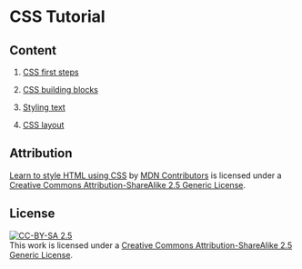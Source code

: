 # CSS Tutorial

## Content

1. [CSS first steps](https://developer.mozilla.org/en-US/docs/Learn/CSS/First_steps)

2. [CSS building blocks](https://developer.mozilla.org/en-US/docs/Learn/CSS/Building_blocks)

3. [Styling text](https://developer.mozilla.org/en-US/docs/Learn/CSS/Styling_text)

4. [CSS layout](https://developer.mozilla.org/en-US/docs/Learn/CSS/CSS_layout)

## Attribution

[Learn to style HTML using CSS](https://developer.mozilla.org/en-US/docs/Learn/CSS) by [MDN Contributors](https://developer.mozilla.org/en-US/docs/Learn/CSS/contributors.txt) is licensed under a [Creative Commons Attribution-ShareAlike 2.5 Generic License](https://creativecommons.org/licenses/by-sa/2.5/).

## License

[![CC-BY-SA 2.5](http://mirrors.creativecommons.org/presskit/buttons/88x31/svg/by-sa.svg)](https://creativecommons.org/licenses/by-sa/2.5/)  
This work is licensed under a [Creative Commons Attribution-ShareAlike 2.5 Generic License](https://creativecommons.org/licenses/by-sa/2.5/).
